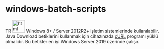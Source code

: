 # windows-batch-scripts
TR <img src="https://cdn.jsdelivr.net/gh/hampusborgos/country-flags@main/svg/tr.svg" alt="html" width="40" height="40"/>
Windows 8+ / Server 2012R2+ işletim sistemlerinde kullanılabilir.
Java Download betiklerini kullanmak için cihazınızda [cURL](https://curl.se/download.html) programı yüklü olmalıdır.
Bu betikler en iyi Windows Server 2019 üzerinde çalışır.
